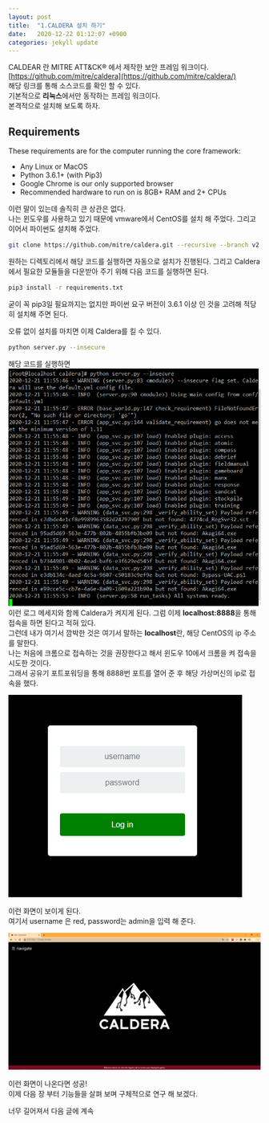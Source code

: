```yaml
---
layout: post
title:  "1.CALDERA 설치 하기"
date:   2020-12-22 01:12:07 +0900
categories: jekyll update
---
```


CALDEAR 란 MITRE ATT&CK® 에서 제작한 보안 프레임 워크이다.  
[https://github.com/mitre/caldera](https://github.com/mitre/caldera/)  
해당 링크를 통해 소스코드를 확인 할 수 있다.  
기본적으로 **리눅스**에서만 동작하는 프레임 워크이다.  
본격적으로 설치해 보도록 하자.  


## Requirements

These requirements are for the computer running the core framework:

* Any Linux or MacOS
* Python 3.6.1+ (with Pip3)
* Google Chrome is our only supported browser
* Recommended hardware to run on is 8GB+ RAM and 2+ CPUs

이런 말이 있는데 솔직히 큰 상관은 없다.  
나는 윈도우를 사용하고 있기 때문에 vmware에서 CentOS를 설치 해 주었다.
그리고 이어서 파이썬도 설치해 주었다.


```Bash
git clone https://github.com/mitre/caldera.git --recursive --branch v2.9.0
```

원하는 디렉토리에서 해당 코드를 실행하면 자동으로 설치가 진행된다.
그리고 Caldera에서 필요한 모듈들을 다운받아 주기 위해 다음 코드를 실행하면 된다.

```Bash
pip3 install -r requirements.txt
```

굳이 꼭 pip3일 필요까지는 없지만 파이썬 요구 버전이 3.6.1 이상 인 것을 고려해 적당히 설치해 주면 된다.

오류 없이 설치를 마치면 이제 Caldera를 킬 수 있다.

```Bash
python server.py --insecure
```

해당 코드를 실행하면
![서버 실행](/img/1.PNG)
이런 로그 메세지와 함께 Caldera가 켜지게 된다.
그럼 이제 **localhost:8888**을 통해 접속을 하면 된다고 적혀 있다.  
그런데 내가 여기서 깜박한 것은 여기서 말하는 **localhost**란, 해당 CentOS의 ip 주소를 말한다.   
나는 처음에 크롬으로 접속하는 것을 권장한다고 해서 윈도우 10에서 크롬을 켜 접속을 시도한 것이다.  
그래서 공유기 포트포워딩을 통해 8888번 포트를 열어 준 후 해당 가상머신의 ip로 접속을 했다.  

![로그인 화면](/img/2.PNG)

이런 화면이 보이게 된다.  
여기서 username 은 red, password는 admin을 입력 해 준다.

![접속 화면](/img/3.PNG)

이런 화면이 나온다면 성공!  
이제 다음 장 부터 기능들을 살펴 보며 구체적으로 연구 해 보겠다.

너무 길어져서 다음 글에 계속
